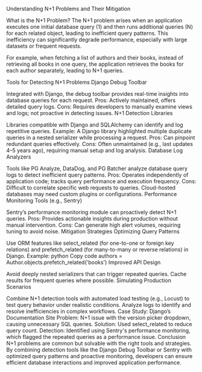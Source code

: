 Understanding N+1 Problems and Their Mitigation

What is the N+1 Problem?
The N+1 problem arises when an application executes one initial database query (1) and then runs additional queries (N) for each related object, leading to inefficient query patterns. This inefficiency can significantly degrade performance, especially with large datasets or frequent requests.

For example, when fetching a list of authors and their books, instead of retrieving all books in one query, the application retrieves the books for each author separately, leading to N+1 queries.

Tools for Detecting N+1 Problems
Django Debug Toolbar

Integrated with Django, the debug toolbar provides real-time insights into database queries for each request.
Pros: Actively maintained, offers detailed query logs.
Cons: Requires developers to manually examine views and logs; not proactive in detecting issues.
N+1 Detection Libraries

Libraries compatible with Django and SQLAlchemy can identify and log repetitive queries.
Example: A Django library highlighted multiple duplicate queries in a nested serializer while processing a request.
Pros: Can pinpoint redundant queries effectively.
Cons: Often unmaintained (e.g., last updates 4–5 years ago), requiring manual setup and log analysis.
Database Log Analyzers

Tools like PG Analyze, DataDog, and PG Batcher analyze database query logs to detect inefficient query patterns.
Pros: Operates independently of application code; tracks query performance and execution frequency.
Cons:
Difficult to correlate specific web requests to queries.
Cloud-hosted databases may need custom plugins or configurations.
Performance Monitoring Tools (e.g., Sentry)

Sentry’s performance monitoring module can proactively detect N+1 queries.
Pros: Provides actionable insights during production without manual intervention.
Cons: Can generate high alert volumes, requiring tuning to avoid noise.
Mitigation Strategies
Optimizing Query Patterns

Use ORM features like select_related (for one-to-one or foreign key relations) and prefetch_related (for many-to-many or reverse relations) in Django.
Example:
python
Copy code
authors = Author.objects.prefetch_related('books')
Improved API Design

Avoid deeply nested serializers that can trigger repeated queries.
Cache results for frequent queries where possible.
Simulating Production Scenarios

Combine N+1 detection tools with automated load testing (e.g., Locust) to test query behavior under realistic conditions.
Analyze logs to identify and resolve inefficiencies in complex workflows.
Case Study: Django’s Documentation Site
Problem: N+1 issue with the version picker dropdown, causing unnecessary SQL queries.
Solution: Used select_related to reduce query count.
Detection: Identified using Sentry's performance monitoring, which flagged the repeated queries as a performance issue.
Conclusion
N+1 problems are common but solvable with the right tools and strategies. By combining detection tools like the Django Debug Toolbar or Sentry with optimized query patterns and proactive monitoring, developers can ensure efficient database interactions and improved application performance.






